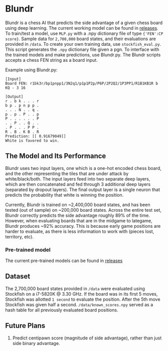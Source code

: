 # Blundr

Blundr is a chess AI that predicts the side advantage of a given chess board using deep learning. The current working model can be found in [releases](https://github.com/ArmanMaesumi/Blundr/releases). To train/test a model, use ```MLP.py``` with a .npy dictionary file of type ```{'FEN':CP score}```. Sample data for ```2,700,000``` board states, and their evaluations are provided in ```/data```. To create your own training data, use ```stockfish_eval.py```. This script generates the ```.npy``` dictionary file given a pgn. To interface with the trained models and make predictions, use Blundr.py. The Blundr scripts accepts a chess FEN string as a board input.

Example using Blundr.py:
```
[Input]
Board FEN: r1bk3r/bp1pnpp1/3N2q1/p1p1P2p/P6P/2P2Q2/1P3PP1/R1B1KB1R b KQ - 3 16

[Output]
r . b k . . . r
b p . p n p p .
. . . N . . q .
p . p . P . . p
P . . . . . . P
. . P . . Q . .
. P . . . P P .
R . B . K B . R
Prediction: [[ 0.91679049]]
White is favored to win.
```
## The Model and Its Performance

Blundr uses two input layers, one which is a one-hot encoded chess board, and the other representing the tiles that are under attack by white/black/both. The input layers feed into two separate deep layers, which are then concatenated and fed through 3 additional deep layers (separated by dropout layers). The final output layer is a single neuron that predicts the probability that white is winning the position.

Currently, Blundr is trained on ~2,400,000 board states, and has been tested (out of sample) on ~200,000 board states. Across the entire test set, Blundr correctly predicts the side advantage roughly 89% of the time. However, when evaluating boards that are in the midgame to lategame, Blundr produces ~92% accuracy. This is because early game positions are harder to evaluate, as there is less information to work with (pieces lost, territory, etc).

### Pre-trained model

The current pre-trained models can be found in [releases](https://github.com/ArmanMaesumi/Blundr/releases)

## Dataset

The 2,700,000 board states provided in ```/data``` were evaluated using Stockfish on a i7-5820K @ 3.30 GHz. If the board was in its first 5 moves, Stockfish was allotted ```1 second``` to evaluate the position. After the 5th move Stockfish was given half a second. ```/data/known_scores.npy``` served as a hash table for all previously evaluated board positions. 

## Future Plans

1. Predict centipawn score (magnitude of side advantage), rather than just side binary advantage.
